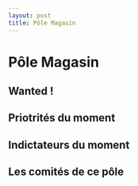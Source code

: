 ```yaml
---
layout: post
title: Pôle Magasin
---
```


# Pôle Magasin

## Wanted ! 

## Priotrités du moment

## Indictateurs du moment

## Les comités de ce pôle


